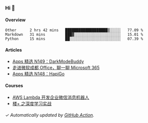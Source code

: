 ### Hi 👋

#### Overview

<!--START_SECTION:waka-->
```text
Other      2 hrs 42 mins   ███████████████████▒░░░░░   77.09 % 
Markdown   31 mins         ███▓░░░░░░░░░░░░░░░░░░░░░   15.01 % 
Python     15 mins         ██░░░░░░░░░░░░░░░░░░░░░░░   07.39 % 
```
<!--END_SECTION:waka-->

#### Articles

<!-- BLOG:START -->
- [Apps 精选 N149：DarkModeBuddy](http://huhuhang.com/post/product-hunt/product-hunt-n149)
- [走进微软成都 Office，聊一聊 Microsoft 365](http://huhuhang.com/post/sspai/65152)
- [Apps 精选 N148：HapiGo](http://huhuhang.com/post/product-hunt/product-hunt-n148)
<!-- BLOG:END -->

#### Courses

<!-- SYL:START -->
- [AWS Lambda 开发企业微信消息机器人](https://lanqiao.cn/courses/2868)
- [楼+ 之深度学习实战](https://lanqiao.cn/courses/2617)
<!-- SYL:END -->

###### ✓ Automatically updated by [GitHub Action](https://github.com/huhuhang/huhuhang/actions).
